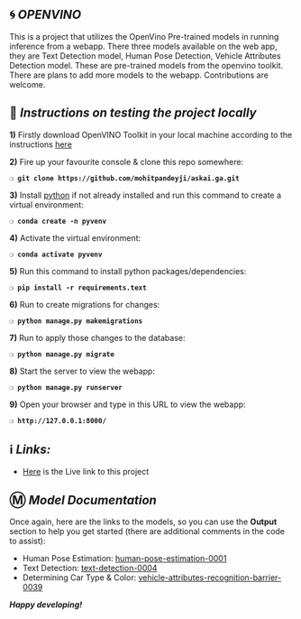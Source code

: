 ## :cyclone: _OPENVINO_
This is a project that utilizes the OpenVino Pre-trained models in running inference from a webapp. There three models available on the web app, they are Text Detection model, Human Pose Detection, Vehicle Attributes Detection model. These are pre-trained models from the openvino toolkit. There are plans to add more models to the webapp. Contributions are welcome.

## :page_with_curl:  _Instructions on testing the project locally_

**1)** Firstly download OpenVINO Toolkit in your local machine according to the instructions [here](https://software.intel.com/en-us/openvino-toolkit/choose-download)

**2)** Fire up your favourite console & clone this repo somewhere:

__`❍ git clone https://github.com/mohitpandeyji/askai.ga.git`__

**3)** Install [python](https://www.python.org/) if not already installed and run this command to create a virtual environment:

__`❍ conda create -n pyvenv `__

**4)** Activate the virtual environment:

__`❍ conda activate pyvenv `__

**5)** Run this command to install python packages/dependencies:

__`❍ pip install -r requirements.text `__

**6)** Run to create migrations for changes:

__`❍ python manage.py makemigrations`__

**7)** Run to apply those changes to the database:

__`❍ python manage.py migrate`__

**8)** Start the server to view the webapp:

__`❍ python manage.py runserver `__

**9)** Open your browser and type in this URL to view the webapp:

__`❍ http://127.0.0.1:8000/`__

## :information_source: _Links:_
* [Here](https://www.askai.ga/) is the Live link to this project


## :m: _Model Documentation_

Once again, here are the links to the models, so you can use the **Output** section to help you get started (there are additional comments in the code to assist):

* Human Pose Estimation: [human-pose-estimation-0001](https://docs.openvinotoolkit.org/latest/_models_intel_human_pose_estimation_0001_description_human_pose_estimation_0001.html)
* Text Detection: [text-detection-0004](http://docs.openvinotoolkit.org/latest/_models_intel_text_detection_0004_description_text_detection_0004.html)
* Determining Car Type & Color: [vehicle-attributes-recognition-barrier-0039](https://docs.openvinotoolkit.org/latest/_models_intel_vehicle_attributes_recognition_barrier_0039_description_vehicle_attributes_recognition_barrier_0039.html)

__*Happy developing!*__
